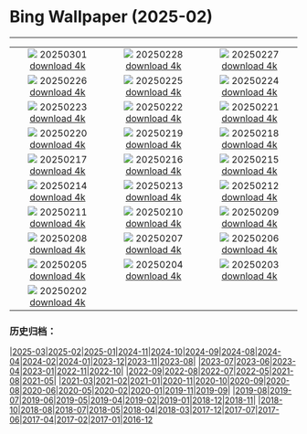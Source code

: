 # Bing Wallpaper (2025-02)
**************
| | | |
| :----: | :----: | :----: |
| ![](https://www.bing.com/th?id=OHR.BryceHoodoos_EN-IN9126700951_1920x1080.jpg) 20250301 [download 4k](https://www.bing.com/th?id=OHR.BryceHoodoos_EN-IN9126700951_UHD.jpg) | ![](https://www.bing.com/th?id=OHR.BhutanMonastery_EN-IN9102034060_1920x1080.jpg) 20250228 [download 4k](https://www.bing.com/th?id=OHR.BhutanMonastery_EN-IN9102034060_UHD.jpg) | ![](https://www.bing.com/th?id=OHR.PolarCub_EN-IN9075237601_1920x1080.jpg) 20250227 [download 4k](https://www.bing.com/th?id=OHR.PolarCub_EN-IN9075237601_UHD.jpg) |
| ![](https://www.bing.com/th?id=OHR.TungnathShiva_EN-IN3198630247_1920x1080.jpg) 20250226 [download 4k](https://www.bing.com/th?id=OHR.TungnathShiva_EN-IN3198630247_UHD.jpg) | ![](https://www.bing.com/th?id=OHR.ArgyllStalker_EN-IN2644083090_1920x1080.jpg) 20250225 [download 4k](https://www.bing.com/th?id=OHR.ArgyllStalker_EN-IN2644083090_UHD.jpg) | ![](https://www.bing.com/th?id=OHR.GiantCuttlefish_EN-IN9002970798_1920x1080.jpg) 20250224 [download 4k](https://www.bing.com/th?id=OHR.GiantCuttlefish_EN-IN9002970798_UHD.jpg) |
| ![](https://www.bing.com/th?id=OHR.MtFujiSunrise_EN-IN8980088662_1920x1080.jpg) 20250223 [download 4k](https://www.bing.com/th?id=OHR.MtFujiSunrise_EN-IN8980088662_UHD.jpg) | ![](https://www.bing.com/th?id=OHR.StLouisArch_EN-IN8948563304_1920x1080.jpg) 20250222 [download 4k](https://www.bing.com/th?id=OHR.StLouisArch_EN-IN8948563304_UHD.jpg) | ![](https://www.bing.com/th?id=OHR.ChampakaSarasi_EN-IN8916628147_1920x1080.jpg) 20250221 [download 4k](https://www.bing.com/th?id=OHR.ChampakaSarasi_EN-IN8916628147_UHD.jpg) |
| ![](https://www.bing.com/th?id=OHR.CanadaDeer_EN-IN1563872531_1920x1080.jpg) 20250220 [download 4k](https://www.bing.com/th?id=OHR.CanadaDeer_EN-IN1563872531_UHD.jpg) | ![](https://www.bing.com/th?id=OHR.IceHoleOtter_EN-IN0694843542_1920x1080.jpg) 20250219 [download 4k](https://www.bing.com/th?id=OHR.IceHoleOtter_EN-IN0694843542_UHD.jpg) | ![](https://www.bing.com/th?id=OHR.BlueBelize_EN-IN0493528832_1920x1080.jpg) 20250218 [download 4k](https://www.bing.com/th?id=OHR.BlueBelize_EN-IN0493528832_UHD.jpg) |
| ![](https://www.bing.com/th?id=OHR.SikriComplex_EN-IN1366254962_1920x1080.jpg) 20250217 [download 4k](https://www.bing.com/th?id=OHR.SikriComplex_EN-IN1366254962_UHD.jpg) | ![](https://www.bing.com/th?id=OHR.HumpbackMother_EN-IN0304994084_1920x1080.jpg) 20250216 [download 4k](https://www.bing.com/th?id=OHR.HumpbackMother_EN-IN0304994084_UHD.jpg) | ![](https://www.bing.com/th?id=OHR.Misotsuchi2025_EN-IN0138753388_1920x1080.jpg) 20250215 [download 4k](https://www.bing.com/th?id=OHR.Misotsuchi2025_EN-IN0138753388_UHD.jpg) |
| ![](https://www.bing.com/th?id=OHR.PenguinLove_EN-IN9647996808_1920x1080.jpg) 20250214 [download 4k](https://www.bing.com/th?id=OHR.PenguinLove_EN-IN9647996808_UHD.jpg) | ![](https://www.bing.com/th?id=OHR.LakeTyrrell_EN-IN9416375408_1920x1080.jpg) 20250213 [download 4k](https://www.bing.com/th?id=OHR.LakeTyrrell_EN-IN9416375408_UHD.jpg) | ![](https://www.bing.com/th?id=OHR.AshokaPillar_EN-IN9270643437_1920x1080.jpg) 20250212 [download 4k](https://www.bing.com/th?id=OHR.AshokaPillar_EN-IN9270643437_UHD.jpg) |
| ![](https://www.bing.com/th?id=OHR.YungangGrottoes_EN-IN8770982427_1920x1080.jpg) 20250211 [download 4k](https://www.bing.com/th?id=OHR.YungangGrottoes_EN-IN8770982427_UHD.jpg) | ![](https://www.bing.com/th?id=OHR.UmbrellaDay_EN-IN8605591874_1920x1080.jpg) 20250210 [download 4k](https://www.bing.com/th?id=OHR.UmbrellaDay_EN-IN8605591874_UHD.jpg) | ![](https://www.bing.com/th?id=OHR.AlstromPoint_EN-IN8438578560_1920x1080.jpg) 20250209 [download 4k](https://www.bing.com/th?id=OHR.AlstromPoint_EN-IN8438578560_UHD.jpg) |
| ![](https://www.bing.com/th?id=OHR.SnowySvaneti_EN-IN8244607405_1920x1080.jpg) 20250208 [download 4k](https://www.bing.com/th?id=OHR.SnowySvaneti_EN-IN8244607405_UHD.jpg) | ![](https://www.bing.com/th?id=OHR.BlueNorway_EN-IN7562913622_1920x1080.jpg) 20250207 [download 4k](https://www.bing.com/th?id=OHR.BlueNorway_EN-IN7562913622_UHD.jpg) | ![](https://www.bing.com/th?id=OHR.ScottishSheep_EN-IN6992172099_1920x1080.jpg) 20250206 [download 4k](https://www.bing.com/th?id=OHR.ScottishSheep_EN-IN6992172099_UHD.jpg) |
| ![](https://www.bing.com/th?id=OHR.WhararikiBeach_EN-IN3664421729_1920x1080.jpg) 20250205 [download 4k](https://www.bing.com/th?id=OHR.WhararikiBeach_EN-IN3664421729_UHD.jpg) | ![](https://www.bing.com/th?id=OHR.GoldenBridge_EN-IN3517654384_1920x1080.jpg) 20250204 [download 4k](https://www.bing.com/th?id=OHR.GoldenBridge_EN-IN3517654384_UHD.jpg) | ![](https://www.bing.com/th?id=OHR.RibbleheadViaduct_EN-IN3282548733_1920x1080.jpg) 20250203 [download 4k](https://www.bing.com/th?id=OHR.RibbleheadViaduct_EN-IN3282548733_UHD.jpg) |
| ![](https://www.bing.com/th?id=OHR.AlappuzhaWaters_EN-IN6155439001_1920x1080.jpg) 20250202 [download 4k](https://www.bing.com/th?id=OHR.AlappuzhaWaters_EN-IN6155439001_UHD.jpg) |  |  |

### 历史归档：

|[2025-03](bing/2025-03/2025-03.md)|[2025-02](bing/2025-02/2025-02.md)|[2025-01](bing/2025-01/2025-01.md)|[2024-11](bing/2024-11/2024-11.md)|[2024-10](bing/2024-10/2024-10.md)|[2024-09](bing/2024-09/2024-09.md)|[2024-08](bing/2024-08/2024-08.md)|[2024-04](bing/2024-04/2024-04.md)|[2024-02](bing/2024-02/2024-02.md)|[2024-01](bing/2024-01/2024-01.md)|[2023-12](bing/2023-12/2023-12.md)|[2023-11](bing/2023-11/2023-11.md)|[2023-08](bing/2023-08/2023-08.md)|
|[2023-07](bing/2023-07/2023-07.md)|[2023-06](bing/2023-06/2023-06.md)|[2023-04](bing/2023-04/2023-04.md)|[2023-01](bing/2023-01/2023-01.md)|[2022-11](bing/2022-11/2022-11.md)|[2022-10](bing/2022-10/2022-10.md)|
|[2022-09](bing/2022-09/2022-09.md)|[2022-08](bing/2022-08/2022-08.md)|[2022-07](bing/2022-07/2022-07.md)|[2022-05](bing/2022-05/2022-05.md)|[2021-08](bing/2021-08/2021-08.md)|[2021-05](bing/2021-05/2021-05.md)|
|[2021-03](bing/2021-03/2021-03.md)|[2021-02](bing/2021-02/2021-02.md)|[2021-01](bing/2021-01/2021-01.md)|[2020-11](bing/2020-11/2020-11.md)|[2020-10](bing/2020-10/2020-10.md)|[2020-09](bing/2020-09/2020-09.md)|[2020-08](bing/2020-08/2020-08.md)|[2020-06](bing/2020-06/2020-06.md)|[2020-05](bing/2020-05/2020-05.md)|[2020-02](bing/2020-02/2020-02.md)|[2020-01](bing/2020-01/2020-01.md)|[2019-11](bing/2019-11/2019-11.md)|[2019-09](bing/2019-09/2019-09.md)|
|[2019-08](bing/2019-08/2019-08.md)|[2019-07](bing/2019-07/2019-07.md)|[2019-06](bing/2019-06/2019-06.md)|[2019-05](bing/2019-05/2019-05.md)|[2019-04](bing/2019-04/2019-04.md)|[2019-02](bing/2019-02/2019-02.md)|[2019-01](bing/2019-01/2019-01.md)|[2018-12](bing/2018-12/2018-12.md)|[2018-11](bing/2018-11/2018-11.md)|
|[2018-10](bing/2018-10/2018-10.md)|[2018-08](bing/2018-08/2018-08.md)|[2018-07](bing/2018-07/2018-07.md)|[2018-05](bing/2018-05/2018-05.md)|[2018-04](bing/2018-04/2018-04.md)|[2018-03](bing/2018-03/2018-03.md)|[2017-12](bing/2017-12/2017-12.md)|[2017-07](bing/2017-07/2017-07.md)|[2017-06](bing/2017-06/2017-06.md)|[2017-04](bing/2017-04/2017-04.md)|[2017-02](bing/2017-02/2017-02.md)|[2017-01](bing/2017-01/2017-01.md)|[2016-12](bing/2016-12/2016-12.md)